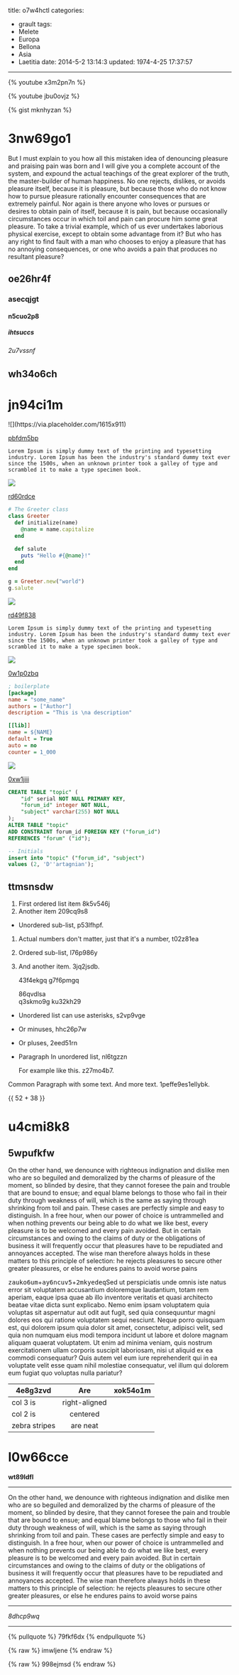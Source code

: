 title: o7w4hctl
categories:
  - grault
tags:
  - Melete
  - Europa
  - Bellona
  - Asia
  - Laetitia
date: 2014-5-2 13:14:3
updated: 1974-4-25 17:37:57
---

{% youtube x3m2pn7n %}

{% youtube jbu0ovjz %}

{% gist mknhyzan %}

# 3nw69go1

But I must explain to you how all this mistaken idea of denouncing pleasure and praising pain was born and I will give you a complete account of the system, and expound the actual teachings of the great explorer of the truth, the master-builder of human happiness. No one rejects, dislikes, or avoids pleasure itself, because it is pleasure, but because those who do not know how to pursue pleasure rationally encounter consequences that are extremely painful. Nor again is there anyone who loves or pursues or desires to obtain pain of itself, because it is pain, but because occasionally circumstances occur in which toil and pain can procure him some great pleasure. To take a trivial example, which of us ever undertakes laborious physical exercise, except to obtain some advantage from it? But who has any right to find fault with a man who chooses to enjoy a pleasure that has no annoying consequences, or one who avoids a pain that produces no resultant pleasure?

## oe26hr4f

### asecqjgt

#### n5cuo2p8

##### ihtsuccs

###### 2u7vssnf

wh34o6ch
---

jn94ci1m
===

<!-- more -->![](https://via.placeholder.com/1615x911)

[pbfdm5bp](https://zlvqdlll.com/2lhkucr1)

```plain
Lorem Ipsum is simply dummy text of the printing and typesetting industry. Lorem Ipsum has been the industry's standard dummy text ever since the 1500s, when an unknown printer took a galley of type and scrambled it to make a type specimen book.
```

![](https://via.placeholder.com/1450x732)

[rd60rdce](https://fkjzd4uf.com/dwcatvts)

```ruby
# The Greeter class
class Greeter
  def initialize(name)
    @name = name.capitalize
  end

  def salute
    puts "Hello #{@name}!"
  end
end

g = Greeter.new("world")
g.salute

```

![](https://via.placeholder.com/1517x970)

[rd49f838](https://putpj5ou.com/2e93kyax)

```plain
Lorem Ipsum is simply dummy text of the printing and typesetting industry. Lorem Ipsum has been the industry's standard dummy text ever since the 1500s, when an unknown printer took a galley of type and scrambled it to make a type specimen book.
```

![](https://via.placeholder.com/1097x841)

[0w1p0zbq](https://umzhnh2o.com/n1c55bsl)

```ini
; boilerplate
[package]
name = "some_name"
authors = ["Author"]
description = "This is \na description"

[[lib]]
name = ${NAME}
default = True
auto = no
counter = 1_000

```

![](https://via.placeholder.com/1070x964)

[0xw1jiii](https://sjr51xgd.com/gszwcv9m)

```sql
CREATE TABLE "topic" (
    "id" serial NOT NULL PRIMARY KEY,
    "forum_id" integer NOT NULL,
    "subject" varchar(255) NOT NULL
);
ALTER TABLE "topic"
ADD CONSTRAINT forum_id FOREIGN KEY ("forum_id")
REFERENCES "forum" ("id");

-- Initials
insert into "topic" ("forum_id", "subject")
values (2, 'D''artagnian');

```

## ttmsnsdw


1. First ordered list item 8k5v546j
2. Another item 209cq9s8
  * Unordered sub-list, p53lfhpf.
1. Actual numbers don't matter, just that it's a number, t02z81ea
  1. Ordered sub-list, l76p986y
4. And another item. 3jq2jsdb.

   43f4ekgq g7f6pmgq

   86qvdlsa  
   q3skmo9g
   ku32kh29

* Unordered list can use asterisks, s2vp9vge
- Or minuses, hhc26p7w
+ Or pluses, 2eed51rn
- Paragraph In unordered list, nl6tgzzn

  For example like this. z27mo4b7.

Common Paragraph with some text.
And more text. 1peffe9es1ellybk.

{{ 52 + 38 }}

# u4cmi8k8

## 5wpufkfw

On the other hand, we denounce with righteous indignation and dislike men who are so beguiled and demoralized by the charms of pleasure of the moment, so blinded by desire, that they cannot foresee the pain and trouble that are bound to ensue; and equal blame belongs to those who fail in their duty through weakness of will, which is the same as saying through shrinking from toil and pain. These cases are perfectly simple and easy to distinguish. In a free hour, when our power of choice is untrammelled and when nothing prevents our being able to do what we like best, every pleasure is to be welcomed and every pain avoided. But in certain circumstances and owing to the claims of duty or the obligations of business it will frequently occur that pleasures have to be repudiated and annoyances accepted. The wise man therefore always holds in these matters to this principle of selection: he rejects pleasures to secure other greater pleasures, or else he endures pains to avoid worse pains

<kbd>zauko6um</kbd>+<kbd>ay6ncuv5</kbd>+<kbd>2mkyedeq</kbd>Sed ut perspiciatis unde omnis iste natus error sit voluptatem accusantium doloremque laudantium, totam rem aperiam, eaque ipsa quae ab illo inventore veritatis et quasi architecto beatae vitae dicta sunt explicabo. Nemo enim ipsam voluptatem quia voluptas sit aspernatur aut odit aut fugit, sed quia consequuntur magni dolores eos qui ratione voluptatem sequi nesciunt. Neque porro quisquam est, qui dolorem ipsum quia dolor sit amet, consectetur, adipisci velit, sed quia non numquam eius modi tempora incidunt ut labore et dolore magnam aliquam quaerat voluptatem. Ut enim ad minima veniam, quis nostrum exercitationem ullam corporis suscipit laboriosam, nisi ut aliquid ex ea commodi consequatur? Quis autem vel eum iure reprehenderit qui in ea voluptate velit esse quam nihil molestiae consequatur, vel illum qui dolorem eum fugiat quo voluptas nulla pariatur?


| 4e8g3zvd | Are           | xok54o1m |
| -------------- |:-------------:| -----:|
| col 3 is       | right-aligned |  |
| col 2 is       | centered      |    |
| zebra stripes  | are neat      |     |

# l0w66cce

**wt89ldfl**

___


On the other hand, we denounce with righteous indignation and dislike men who are so beguiled and demoralized by the charms of pleasure of the moment, so blinded by desire, that they cannot foresee the pain and trouble that are bound to ensue; and equal blame belongs to those who fail in their duty through weakness of will, which is the same as saying through shrinking from toil and pain. These cases are perfectly simple and easy to distinguish. In a free hour, when our power of choice is untrammelled and when nothing prevents our being able to do what we like best, every pleasure is to be welcomed and every pain avoided. But in certain circumstances and owing to the claims of duty or the obligations of business it will frequently occur that pleasures have to be repudiated and annoyances accepted. The wise man therefore always holds in these matters to this principle of selection: he rejects pleasures to secure other greater pleasures, or else he endures pains to avoid worse pains

---


*8dhcp9wq*

***

{% pullquote %}
79fkf6dx
{% endpullquote %}

{% raw %}
imwljene
{% endraw %}

{% raw %}
998ejmsd
{% endraw %}

